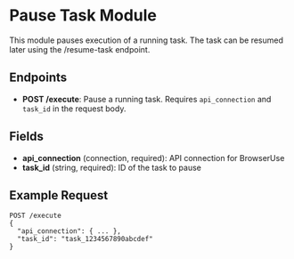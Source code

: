 # Pause Task Module

This module pauses execution of a running task. The task can be resumed later using the /resume-task endpoint.

## Endpoints
- **POST /execute**: Pause a running task. Requires `api_connection` and `task_id` in the request body.

## Fields
- **api_connection** (connection, required): API connection for BrowserUse
- **task_id** (string, required): ID of the task to pause

## Example Request
```
POST /execute
{
  "api_connection": { ... },
  "task_id": "task_1234567890abcdef"
}
```
